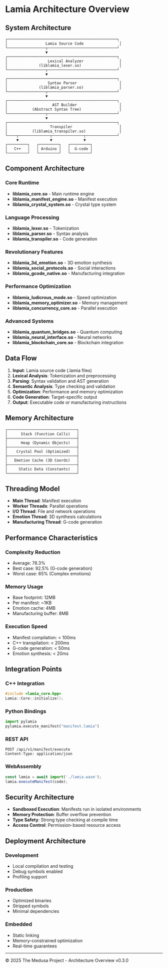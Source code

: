 # Lamia Architecture Overview

## System Architecture

```
┌─────────────────────────────────────────────────┐
│                 Lamia Source Code                │
└─────────────────┬───────────────────────────────┘
                  ▼
┌─────────────────────────────────────────────────┐
│                  Lexical Analyzer                │
│              (liblamia_lexer.so)                 │
└─────────────────┬───────────────────────────────┘
                  ▼
┌─────────────────────────────────────────────────┐
│                  Syntax Parser                   │
│              (liblamia_parser.so)                │
└─────────────────┬───────────────────────────────┘
                  ▼
┌─────────────────────────────────────────────────┐
│                    AST Builder                   │
│           (Abstract Syntax Tree)                 │
└─────────────────┬───────────────────────────────┘
                  ▼
┌─────────────────────────────────────────────────┐
│                   Transpiler                     │
│           (liblamia_transpiler.so)               │
└────┬──────────────┬──────────────┬──────────────┘
     ▼              ▼              ▼
┌─────────┐   ┌─────────┐   ┌─────────┐
│   C++   │   │ Arduino │   │  G-code │
└─────────┘   └─────────┘   └─────────┘
```

## Component Architecture

### Core Runtime
- **liblamia_core.so** - Main runtime engine
- **liblamia_manifest_engine.so** - Manifest execution
- **liblamia_crystal_system.so** - Crystal type system

### Language Processing
- **liblamia_lexer.so** - Tokenization
- **liblamia_parser.so** - Syntax analysis
- **liblamia_transpiler.so** - Code generation

### Revolutionary Features
- **liblamia_3d_emotion.so** - 3D emotion synthesis
- **liblamia_social_protocols.so** - Social interactions
- **liblamia_gcode_native.so** - Manufacturing integration

### Performance Optimization
- **liblamia_ludicrous_mode.so** - Speed optimization
- **liblamia_memory_optimizer.so** - Memory management
- **liblamia_concurrency_core.so** - Parallel execution

### Advanced Systems
- **liblamia_quantum_bridges.so** - Quantum computing
- **liblamia_neural_interface.so** - Neural networks
- **liblamia_blockchain_core.so** - Blockchain integration

## Data Flow

1. **Input**: Lamia source code (.lamia files)
2. **Lexical Analysis**: Tokenization and preprocessing
3. **Parsing**: Syntax validation and AST generation
4. **Semantic Analysis**: Type checking and validation
5. **Optimization**: Performance and memory optimization
6. **Code Generation**: Target-specific output
7. **Output**: Executable code or manufacturing instructions

## Memory Architecture

```
┌───────────────────────────────┐
│      Stack (Function Calls)   │
├───────────────────────────────┤
│      Heap (Dynamic Objects)   │
├───────────────────────────────┤
│    Crystal Pool (Optimized)   │
├───────────────────────────────┤
│   Emotion Cache (3D Coords)   │
├───────────────────────────────┤
│     Static Data (Constants)   │
└───────────────────────────────┘
```

## Threading Model

- **Main Thread**: Manifest execution
- **Worker Threads**: Parallel operations
- **I/O Thread**: File and network operations
- **Emotion Thread**: 3D synthesis calculations
- **Manufacturing Thread**: G-code generation

## Performance Characteristics

### Complexity Reduction
- Average: 78.3%
- Best case: 92.5% (G-code generation)
- Worst case: 65% (Complex emotions)

### Memory Usage
- Base footprint: 12MB
- Per manifest: ~1KB
- Emotion cache: 4MB
- Manufacturing buffer: 8MB

### Execution Speed
- Manifest compilation: < 100ms
- C++ transpilation: < 200ms
- G-code generation: < 50ms
- Emotion synthesis: < 20ms

## Integration Points

### C++ Integration
```cpp
#include <lamia_core.hpp>
Lamia::Core::initialize();
```

### Python Bindings
```python
import pylamia
pylamia.execute_manifest("manifest.lamia")
```

### REST API
```
POST /api/v1/manifest/execute
Content-Type: application/json
```

### WebAssembly
```javascript
const lamia = await import('./lamia.wasm');
lamia.executeManifest(code);
```

## Security Architecture

- **Sandboxed Execution**: Manifests run in isolated environments
- **Memory Protection**: Buffer overflow prevention
- **Type Safety**: Strong type checking at compile time
- **Access Control**: Permission-based resource access

## Deployment Architecture

### Development
- Local compilation and testing
- Debug symbols enabled
- Profiling support

### Production
- Optimized binaries
- Stripped symbols
- Minimal dependencies

### Embedded
- Static linking
- Memory-constrained optimization
- Real-time guarantees

---

© 2025 The Medusa Project - Architecture Overview v0.3.0
